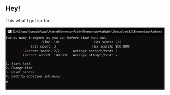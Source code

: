 ## Hey!
This what I got so far.

![This is what I got so far](https://github.com/Tankit927/MasterElementaryMath/blob/dev/Pics/Pic1.png)
